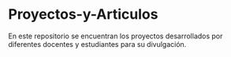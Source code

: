 # Proyectos-y-Articulos
En este repositorio se encuentran los proyectos desarrollados por diferentes docentes y estudiantes para su divulgación.
